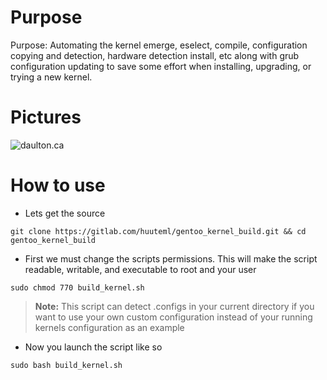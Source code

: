 Purpose
===

Purpose: Automating the kernel emerge, eselect, compile, configuration copying and detection, 
hardware detection install, etc along with grub configuration updating to save some effort when 
installing, upgrading, or trying a new kernel.

Pictures
===

![daulton.ca](https://daulton.ca/lib/exe/fetch.php/bash_script_pictures:build_kernel_example.png?w=700&h=761&tok=40f9e0)

How to use
===

- Lets get the source

```
git clone https://gitlab.com/huuteml/gentoo_kernel_build.git && cd gentoo_kernel_build
```

- First we must change the scripts permissions. This will make the script readable, writable, and 
executable to root and your user

```
sudo chmod 770 build_kernel.sh
```

> **Note:** 
> This script can detect .configs in your current directory if you want to use your own custom configuration
> instead of your running kernels configuration as an example

- Now you launch the script like so

```
sudo bash build_kernel.sh
```

